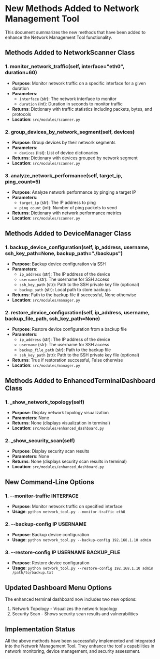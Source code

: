 # New Methods Added to Network Management Tool

This document summarizes the new methods that have been added to enhance the Network Management Tool functionality.

## Methods Added to NetworkScanner Class

### 1. monitor_network_traffic(self, interface="eth0", duration=60)
- **Purpose**: Monitor network traffic on a specific interface for a given duration
- **Parameters**: 
  - `interface` (str): The network interface to monitor
  - `duration` (int): Duration in seconds to monitor traffic
- **Returns**: Dictionary with traffic statistics including packets, bytes, and protocols
- **Location**: `src/modules/scanner.py`

### 2. group_devices_by_network_segment(self, devices)
- **Purpose**: Group devices by their network segments
- **Parameters**: 
  - `devices` (list): List of device dictionaries
- **Returns**: Dictionary with devices grouped by network segment
- **Location**: `src/modules/scanner.py`

### 3. analyze_network_performance(self, target_ip, ping_count=5)
- **Purpose**: Analyze network performance by pinging a target IP
- **Parameters**: 
  - `target_ip` (str): The IP address to ping
  - `ping_count` (int): Number of ping packets to send
- **Returns**: Dictionary with network performance metrics
- **Location**: `src/modules/scanner.py`

## Methods Added to DeviceManager Class

### 1. backup_device_configuration(self, ip_address, username, ssh_key_path=None, backup_path="./backups")
- **Purpose**: Backup device configuration via SSH
- **Parameters**: 
  - `ip_address` (str): The IP address of the device
  - `username` (str): The username for SSH access
  - `ssh_key_path` (str): Path to the SSH private key file (optional)
  - `backup_path` (str): Local path to store backups
- **Returns**: Path to the backup file if successful, None otherwise
- **Location**: `src/modules/manager.py`

### 2. restore_device_configuration(self, ip_address, username, backup_file_path, ssh_key_path=None)
- **Purpose**: Restore device configuration from a backup file
- **Parameters**: 
  - `ip_address` (str): The IP address of the device
  - `username` (str): The username for SSH access
  - `backup_file_path` (str): Path to the backup file
  - `ssh_key_path` (str): Path to the SSH private key file (optional)
- **Returns**: True if restoration successful, False otherwise
- **Location**: `src/modules/manager.py`

## Methods Added to EnhancedTerminalDashboard Class

### 1. _show_network_topology(self)
- **Purpose**: Display network topology visualization
- **Parameters**: None
- **Returns**: None (displays visualization in terminal)
- **Location**: `src/modules/enhanced_dashboard.py`

### 2. _show_security_scan(self)
- **Purpose**: Display security scan results
- **Parameters**: None
- **Returns**: None (displays security scan results in terminal)
- **Location**: `src/modules/enhanced_dashboard.py`

## New Command-Line Options

### 1. --monitor-traffic INTERFACE
- **Purpose**: Monitor network traffic on specified interface
- **Usage**: `python network_tool.py --monitor-traffic eth0`

### 2. --backup-config IP USERNAME
- **Purpose**: Backup device configuration
- **Usage**: `python network_tool.py --backup-config 192.168.1.10 admin`

### 3. --restore-config IP USERNAME BACKUP_FILE
- **Purpose**: Restore device configuration
- **Usage**: `python network_tool.py --restore-config 192.168.1.10 admin /path/to/backup.txt`

## Updated Dashboard Menu Options

The enhanced terminal dashboard now includes two new options:
1. Network Topology - Visualizes the network topology
2. Security Scan - Shows security scan results and vulnerabilities

## Implementation Status

All the above methods have been successfully implemented and integrated into the Network Management Tool. They enhance the tool's capabilities in network monitoring, device management, and security assessment.